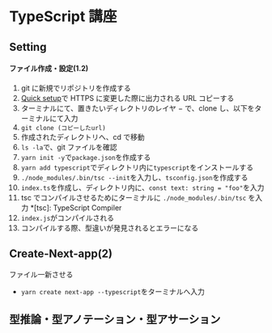 # TypeScript 講座

## Setting

#### ファイル作成・設定(1.2)
  1. git に新規でリポジトリを作成する
  2. [Quick setup](/images/gitclone.png)で HTTPS に変更した際に出力される URL コピーする
  3. ターミナルにて、置きたいディレクトリのレイヤ − で、clone し、以下をターミナルにて入力
  4. `git clone (コピーしたurl)`
  5. 作成されたディレクトリへ、cd で移動
  6. `ls -la`で、git ファイルを確認
  7. `yarn init -y`で`package.json`を作成する
  8. `yarn add typescript`でディレクトリ内に`typescript`をインストールする
  9. `./node_modules/.bin/tsc --init`を入力し、`tsconfig.json`を作成する
  10. `index.ts`を作成し、ディレクトリ内に、`const text: string = "foo"`を入力
  11. tsc でコンパイルさせるためにターミナルに `./node_modules/.bin/tsc` を入力
    *[tsc]: TypeScript Compiler
  12. `index.js`がコンパイルされる
  13. コンパイルする際、型違いが発見されるとエラーになる

## Create-Next-app(2)

ファイル一新させる
  - `yarn create next-app --typescript`をターミナルへ入力

## 型推論・型アノテーション・型アサーション

